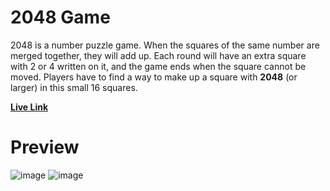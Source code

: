 # 2048 Game

2048 is a number puzzle game. When the squares of the same number are merged together, they will add up. Each round will have an extra square with 2 or 4 written on it, and the game ends when the square cannot be moved. Players have to find a way to make up a square with **2048** (or larger) in this small 16 squares.

**[Live Link](https://anmolkgupta.github.io/2048-Game/)**

# Preview
![image](https://user-images.githubusercontent.com/64855541/173191648-27d1ea51-6dd8-4aaf-b1f8-26e7c0456033.png)
![image](https://user-images.githubusercontent.com/64855541/173191653-72ade0f6-9105-476b-8e0b-115162a92481.png)
